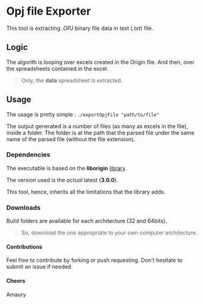 # Opj file Exporter
This tool is extracting *.OPJ* binary file data in text (_.txt_) file.

## Logic
The algorith is looping over excels created in the Origin file.
And then, over the spreadsheets contained in the excel.

> Only, the **data** spreadsheet is extracted.

## Usage
The usage is pretty simple :
`./exportOpjFile "path/to/file"`

The output generated is a number of files (as many as excels in the file), inside a folder.
The folder is at the path that the parsed file under the same name of the parsed file (without the file extension).

### Dependencies
The executable is based on the __**liborigin**__ [library](https://sourceforge.net/projects/liborigin/).

The version used is the _actual_ latest (**3.0.0**).

This tool, hence, inherits all the limitations that the library adds.

### Downloads
Build folders are available for each architecture (32 and 64bits).

> So, download the _one_ appropriate to your own computer architecture.

#### Contributions
Feel free to contribute by forking or push requesting.
Don't hesitate to submit an issue if needed.

#### Cheers
Amaury
